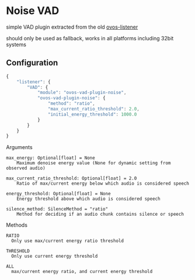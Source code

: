 # Noise VAD

simple VAD plugin extracted from the old [ovos-listener](https://github.com/OpenVoiceOS/ovos-listener/blob/dev/ovos_listener/silence.py)

should only be used as fallback, works in all platforms including 32bit systems

## Configuration


```javascript
{
    "listener": {
        "VAD": {
            "module": "ovos-vad-plugin-noise",
            "ovos-vad-plugin-noise": {
                "method": "ratio",
                "max_current_ratio_threshold": 2.0,
                "initial_energy_threshold": 1000.0
            }
        }
    }
}
```

Arguments

    max_energy: Optional[float] = None
        Maximum denoise energy value (None for dynamic setting from observed audio)

    max_current_ratio_threshold: Optional[float] = 2.0
        Ratio of max/current energy below which audio is considered speech

    energy_threshold: Optional[float] = None
        Energy threshold above which audio is considered speech

    silence_method: SilenceMethod = "ratio"
        Method for deciding if an audio chunk contains silence or speech

Methods

    RATIO
      Only use max/current energy ratio threshold

    THRESHOLD
      Only use current energy threshold

    ALL
      max/current energy ratio, and current energy threshold